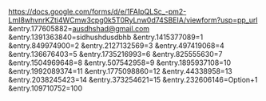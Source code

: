 https://docs.google.com/forms/d/e/1FAIpQLSc_-pm2-LmI8whvnrKZti4WCmw3cpg0k5T0RyLnw0d74SBEIA/viewform?usp=pp_url
&entry.177605882=ausdhshad@gmail.com
&entry.1391363840=sidhushdusdbhb
&entry.1415377089=1
&entry.849974900=2
&entry.2127132569=3
&entry.497419068=4
&entry.136676403=5
&entry.1735216993=6
&entry.825555630=7
&entry.1504969648=8
&entry.507542958=9
&entry.1895937108=10
&entry.1992089374=11
&entry.1775098860=12
&entry.44338958=13
&entry.2038245423=14
&entry.373254621=15
&entry.232606146=Option+1
&entry.109710752=100